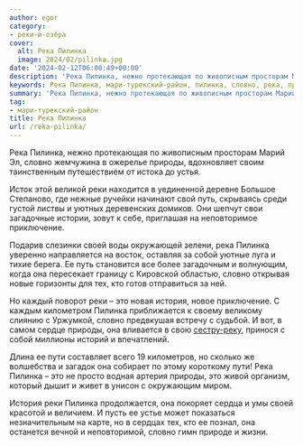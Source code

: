 ```yaml
---
author: egor
category:
- реки-и-озёра
cover:
  alt: Река Пилинка
  image: 2024/02/pilinka.jpg
date: '2024-02-12T06:00:49+00:00'
description: 'Река Пилинка, нежно протекающая по живописным просторам Марий Эл, словно жемчужина в ожерелье природы, вдохновляет своим таинственным путешествием от...'
keywords: Река Пилинка, мари-турекский-район, пилинка, словно, река, природы, реки, это, путь, приключение, своей, собой, тех, история, пути, нежно, протекающая
summary: 'Река Пилинка, нежно протекающая по живописным просторам Марий Эл, словно жемчужина в ожерелье природы, вдохновляет своим таинственным путешествием от...'
tag:
- мари-турекский-район
title: Река Пилинка
url: /reka-pilinka/
---
```


Река Пилинка, нежно протекающая по живописным просторам Марий Эл, словно жемчужина в ожерелье природы, вдохновляет своим таинственным путешествием от истока до устья.

Исток этой великой реки находится в уединенной деревне Большое Степаново, где нежные ручейки начинают свой путь, скрываясь среди густой листвы и уютных деревенских домиков. Они шепчут свои загадочные истории, зовут к себе, приглашая на неповторимое приключение.

Подарив слезинки своей воды окружающей зелени, река Пилинка уверенно направляется на восток, оставляя за собой уютные луга и тихие берега. Ее путь становится все более загадочным и волнующим, когда она пересекает границу с Кировской областью, словно открывая новые горизонты для тех, кто готов отправиться за ней.

Но каждый поворот реки – это новая история, новое приключение. С каждым километром Пилинка приближается к своему великому слиянию с Уржумкой, словно предвкушая встречу с судьбой. И вот, в самом сердце природы, она вливается в свою [сестру-реку](/reka-ashit/), принося с собой миллионы историй и впечатлений.

Длина ее пути составляет всего 19 километров, но сколько же волшебства и загадок она собирает по этому короткому пути! Река Пилинка – это не просто водная артерия природы, это живой организм, который дышит и живет в унисон с окружающим миром.

История реки Пилинка продолжается, она покоряет сердца и умы своей красотой и величием. И пусть ее устье может показаться незначительным на карте, но в сердцах тех, кто ее познал, она останется вечной и неповторимой, словно гимн природе и жизни.
